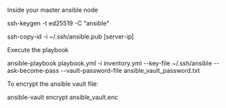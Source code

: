 Inside your master ansible node

ssh-keygen -t ed25519 -C "ansible"

ssh-copy-id -i ~/.ssh/ansible.pub [server-ip]

Execute the playbook

ansible-playbook playbook.yml -i inventory.yml --key-file ~/.ssh/ansible --ask-become-pass --vault-password-file ansible_vault_password.txt

To encrypt the ansible vault file:

ansible-vault encrypt ansible_vault.enc